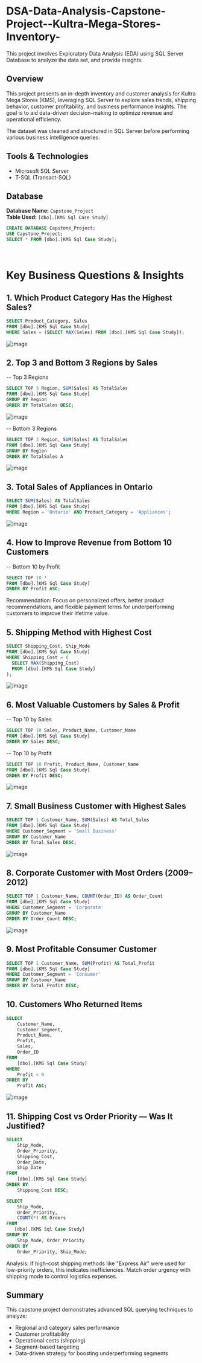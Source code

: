 # DSA-Data-Analysis-Capstone-Project--Kultra-Mega-Stores-Inventory-
This project involves Exploratory Data  Analysis (EDA) using SQL Server Database to analyze the data set, and provide insights.

## Overview

This project presents an in-depth inventory and customer analysis for Kultra Mega Stores (KMS), leveraging SQL Server to explore sales trends, shipping behavior, customer profitability, and business performance insights. The goal is to aid data-driven decision-making to optimize revenue and operational efficiency.

The dataset was cleaned and structured in SQL Server before performing various business intelligence queries.

## Tools & Technologies

- Microsoft SQL Server
- T-SQL (Transact-SQL)

## Database

**Database Name:** `Capstone_Project`  
**Table Used:** `[dbo].[KMS Sql Case Study]`

```sql
CREATE DATABASE Capstone_Project;
USE Capstone_Project;
SELECT * FROM [dbo].[KMS Sql Case Study];

```
 
# Key Business Questions & Insights

## 1. Which Product Category Has the Highest Sales?

```SQL
SELECT Product_Category, Sales
FROM [dbo].[KMS Sql Case Study]
WHERE Sales = (SELECT MAX(Sales) FROM [dbo].[KMS Sql Case Study]);
```

![image](https://github.com/user-attachments/assets/baa5c14b-0094-467b-8c8a-62868a031651)



## 2. Top 3 and Bottom 3 Regions by Sales
-- Top 3 Regions

```SQL
SELECT TOP 3 Region, SUM(Sales) AS TotalSales
FROM [dbo].[KMS Sql Case Study]
GROUP BY Region
ORDER BY TotalSales DESC;
```

![image](https://github.com/user-attachments/assets/81d6b4ce-ea6d-4c9d-a9d6-f80e34a61d02)

-- Bottom 3 Regions
```SQL
SELECT TOP 3 Region, SUM(Sales) AS TotalSales
FROM [dbo].[KMS Sql Case Study]
GROUP BY Region
ORDER BY TotalSales A
```

![image](https://github.com/user-attachments/assets/46eb7cc4-6cc8-4edd-97da-df72de67d428)


## 3. Total Sales of Appliances in Ontario

```SQL
SELECT SUM(Sales) AS TotalSales
FROM [dbo].[KMS Sql Case Study]
WHERE Region = 'Ontario' AND Product_Category = 'Appliances';
```

![image](https://github.com/user-attachments/assets/d557da9b-a4db-463c-be01-9b6148ca49fd)


## 4. How to Improve Revenue from Bottom 10 Customers
-- Bottom 10 by Profit

```SQL
SELECT TOP 10 *
FROM [dbo].[KMS Sql Case Study]
ORDER BY Profit ASC;
```

Recommendation: Focus on personalized offers, better product recommendations, and flexible payment terms for underperforming customers to improve their lifetime value.


## 5.  Shipping Method with Highest Cost

```SQL
SELECT Shipping_Cost, Ship_Mode
FROM [dbo].[KMS Sql Case Study]
WHERE Shipping_Cost = (
  SELECT MAX(Shipping_Cost)
  FROM [dbo].[KMS Sql Case Study]
);
```

![image](https://github.com/user-attachments/assets/b7994074-1d53-40df-a5b0-b2ae79d18ad5)


## 6. Most Valuable Customers by Sales & Profit
-- Top 10 by Sales

```SQL
SELECT TOP 10 Sales, Product_Name, Customer_Name
FROM [dbo].[KMS Sql Case Study]
ORDER BY Sales DESC;
```

-- Top 10 by Profit

```SQL
SELECT TOP 10 Profit, Product_Name, Customer_Name
FROM [dbo].[KMS Sql Case Study]
ORDER BY Profit DESC;
```

![image](https://github.com/user-attachments/assets/46e473ba-8bf9-49f2-9c0d-35d39a2ea848)


## 7.  Small Business Customer with Highest Sales

```SQL
SELECT TOP 1 Customer_Name, SUM(Sales) AS Total_Sales
FROM [dbo].[KMS Sql Case Study]
WHERE Customer_Segment = 'Small Business'
GROUP BY Customer_Name
ORDER BY Total_Sales DESC;
```

![image](https://github.com/user-attachments/assets/881fcd7e-3356-4d6a-bbf2-e454c0a6bf95)


## 8. Corporate Customer with Most Orders (2009–2012)

```SQL
SELECT TOP 1 Customer_Name, COUNT(Order_ID) AS Order_Count
FROM [dbo].[KMS Sql Case Study]
WHERE Customer_Segment = 'Corporate'
GROUP BY Customer_Name
ORDER BY Order_Count DESC;
```

![image](https://github.com/user-attachments/assets/f978aa0b-800b-4a81-8905-e6b79d185d7a)


## 9. Most Profitable Consumer Customer

```SQL
SELECT TOP 1 Customer_Name, SUM(Profit) AS Total_Profit
FROM [dbo].[KMS Sql Case Study]
WHERE Customer_Segment = 'Consumer'
GROUP BY Customer_Name
ORDER BY Total_Profit DESC;
```




## 10. Customers Who Returned Items

```SQL
SELECT 
    Customer_Name, 
    Customer_Segment, 
    Product_Name, 
    Profit, 
    Sales, 
    Order_ID
FROM 
    [dbo].[KMS Sql Case Study]
WHERE 
    Profit < 0
ORDER BY 
    Profit ASC;
```

![image](https://github.com/user-attachments/assets/6a89baaa-7ed6-4087-8aba-9f3bd5d93afd)



## 11. Shipping Cost vs Order Priority — Was It Justified?

```SQL
SELECT 
    Ship_Mode, 
    Order_Priority, 
    Shipping_Cost, 
    Order_Date, 
    Ship_Date
FROM 
    [dbo].[KMS Sql Case Study]
ORDER BY 
    Shipping_Cost DESC;
```

```SQL
SELECT 
    Ship_Mode, 
    Order_Priority, 
    COUNT(*) AS Orders
FROM 
   [dbo].[KMS Sql Case Study]
GROUP BY 
    Ship_Mode, Order_Priority
ORDER BY 
    Order_Priority, Ship_Mode;
```

Analysis: If high-cost shipping methods like "Express Air" were used for low-priority orders, this indicates inefficiencies. Match order urgency with shipping mode to control logistics expenses.

## Summary
This capstone project demonstrates advanced SQL querying techniques to analyze:

- Regional and category sales performance
- Customer profitability
- Operational costs (shipping)
- Segment-based targeting
- Data-driven strategy for boosting underperforming segments

